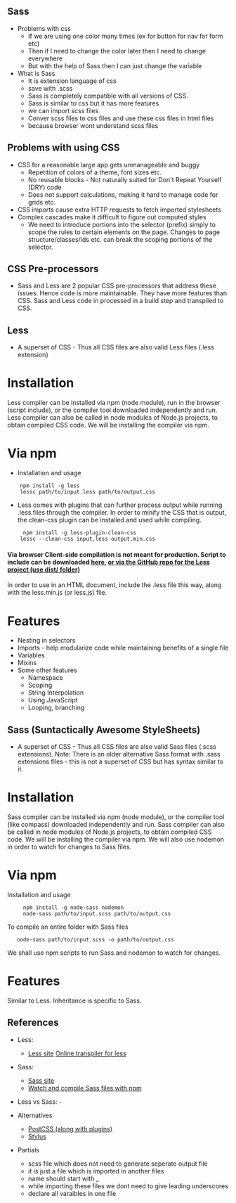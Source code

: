 ## Sass

- Problems with css
    - If we are using one color many times (ex for button for nav for form etc)
    - Then if I need to change the color later then I need to change everywhere
    - But with the help of Sass then I can just change the variable
- What is Sass
    - It is extension language of css
    - save with .scss
    - Sass is completely compatible with all versions of CSS.
    - Sass is similar to css but it has more features 
    - we can import scss files 
    - Conver scss files to css files and use these css files in html files
    - because browser wont understand scss files


## Problems with using CSS
  - CSS for a reasonable large app gets unmanageable and buggy
     - Repetition of colors of a theme, font sizes etc.
     - No reusable blocks - Not naturally suited for Don't Repeat Yourself (DRY) code
     - Does not support calculations, making it hard to manage code for grids etc.
  - CSS imports cause extra HTTP requests to fetch imported stylesheets
  - Complex cascades make it difficult to figure out computed styles
     - We need to introduce portions into the selector (prefix) simply to scope the rules to certain elements on the page. Changes to page structure/classes/ids etc. can break the scoping portions of the selector.
## CSS Pre-processors

- Sass and Less are 2 popular CSS pre-processors that address these issues. Hence code is more maintainable. They have more features than CSS. Sass and Less code in processed in a build step and transpiled to CSS.

## Less

- A superset of CSS - Thus all CSS files are also valid  Less files (.less extension)

# Installation

Less compiler can be installed via npm (node module), run in the browser (script include), or the compiler tool downloaded independently and run. Less compiler can also be called in node modules of Node.js projects, to obtain compiled CSS code. We will be installing the compiler via npm.

# Via npm
- Installation and usage

```
    npm install -g less
    lessc path/to/input.less path/to/output.css
```

- Less comes with plugins that can further process output while running .less files through the compiler. In order to minify the CSS that is output, the clean-css plugin can be installed and used while compiling.

```
     npm install -g less-plugin-clean-css
    lessc --clean-css input.less output.min.css
```

#### Via browser Client-side compilation is not meant for production. Script to include can be downloaded [here](https://raw.githubusercontent.com/less/less.js/v2.7.2/dist/less.min.js), [or via the GitHub repo for the Less project (use dist/ folder)](https://github.com/less/less.js/tree/3.x/dist)

In order to use in an HTML document, include the .less file this way, along with the less.min.js (or less.js) file.

<link rel="stylesheet/less" type="text/css" href="styles.less" />
<script src="less.min.js" type="text/javascript"></script>

# Features
- Nesting in selectors
- Imports - help modularize code while maintaining benefits of a single file
- Variables
- Mixins
- Some other features
    - Namespace
    - Scoping
    - String Interpolation
    - Using JavaScript
    - Looping, branching

## Sass (Suntactically Awesome StyleSheets)
- A superset of CSS - Thus all CSS files are also valid Sass files (.scss extensions).
Note: There is an older alternative Sass format with .sass extensions files - this is not a superset of CSS but has syntax similar to it.

# Installation

Sass compiler can be installed via npm (node module), or the compiler tool (like compass) downloaded independently and run. Sass compiler can also be called in node modules of Node.js projects, to obtain compiled CSS code. We will be installing the compiler via npm. We will also use nodemon in order to watch for changes to Sass files.

# Via npm

Installation and usage
```
     npm install -g node-sass nodemon
     node-sass path/to/input.scss path/to/output.css

```
To compile an entire folder with Sass files
```
   node-sass path/to/input.scss -o path/to/output.css
```
 We shall use npm scripts to run Sass and nodemon to watch for changes.

# Features
Similar to Less. Inheritance is specific to Sass.

## References

- Less:
    - [Less site](http://lesscss.org/)
    [Online transpiler for less](http://less2css.org/)
- Sass:
    - [Sass site](http://sass-lang.com/)
    - [Watch and compile Sass files with npm](https://tools.publicis.sapient.com/bitbucket/projects/PSIJXIB/repos/hands-on/browse/xt-102/day-9/null)

- Less vs Sass:
    -[](https://www.keycdn.com/blog/sass-vs-less/)

- Alternatives
    - [PostCSS (along with plugins)](http://postcss.org/)
    - [Stylus](http://stylus-lang.com/)

- Partials

    - scss file which does not need to generate seperate output file
    - it is just a file which is imported in another files
    - name should start with _
    - while importing these files we dont need to give leading underscores
    - declare all varaibles in one file  

